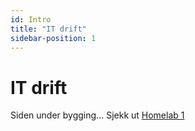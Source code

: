 ```yaml
---
id: Intro
title: "IT drift"
sidebar-position: 1
---
```


# IT drift

Siden under bygging... Sjekk ut [Homelab 1](Homelab-1/Intro)